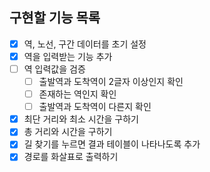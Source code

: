 ## 구현할 기능 목록

- [x] 역, 노선, 구간 데이터를 초기 설정
- [x] 역을 입력받는 기능 추가
- [ ] 역 입력값을 검증
  - [ ] 출발역과 도착역이 2글자 이상인지 확인
  - [ ] 존재하는 역인지 확인
  - [ ] 출발역과 도착역이 다른지 확인
- [x] 최단 거리와 최소 시간을 구하기
- [x] 총 거리와 시간을 구하기
- [x] 길 찾기를 누르면 결과 테이블이 나타나도록 추가
- [x] 경로를 화살표로 출력하기
